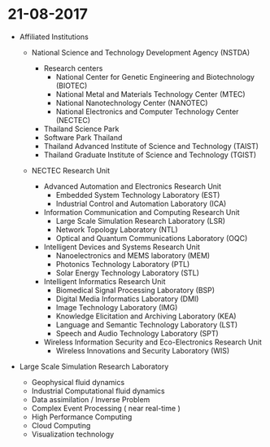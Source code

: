 # 21-08-2017

* Affiliated Institutions
  * National Science and Technology Development Agency (NSTDA)
    * Research centers
      * National Center for Genetic Engineering and Biotechnology (BIOTEC)
      * National Metal and Materials Technology Center (MTEC)
      * National Nanotechnology Center (NANOTEC)
      * National Electronics and Computer Technology Center (NECTEC)
    * Thailand Science Park
    * Software Park Thailand
    * Thailand Advanced Institute of Science and Technology (TAIST)
    * Thailand Graduate Institute of Science and Technology (TGIST)

  * NECTEC Research Unit
    * Advanced Automation and Electronics Research Unit
      * Embedded System Technology Laboratory (EST)
      * Industrial Control and Automation Laboratory (ICA)
    * Information Communication and Computing Research Unit
      * Large Scale Simulation Research Laboratory (LSR)
      * Network Topology Laboratory (NTL)
      * Optical and Quantum Communications Laboratory (OQC)
    * Intelligent Devices and Systems Research Unit
      * Nanoelectronics and MEMS laboratory (MEM)
      * Photonics Technology Laboratory (PTL)
      * Solar Energy Technology Laboratory (STL)
    * Intelligent Informatics Research Unit
      * Biomedical Signal Processing Laboratory (BSP)
      * Digital Media Informatics Laboratory (DMI)
      * Image Technology Laboratory (IMG)
      * Knowledge Elicitation and Archiving Laboratory (KEA)
      * Language and Semantic Technology Laboratory (LST)
      * Speech and Audio Technology Laboratory (SPT)
    * Wireless Information Security and Eco-Electronics Research Unit
      * Wireless Innovations and Security Laboratory (WIS)

* Large Scale Simulation Research Laboratory
  * Geophysical fluid dynamics
  * Industrial Computational fluid dynamics
  * Data assimilation / Inverse Problem
  * Complex Event Processing ( near real-time )
  * High Performance Computing
  * Cloud Computing
  * Visualization technology
